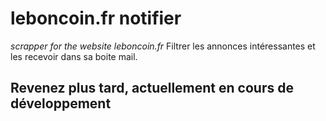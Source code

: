 # leboncoin.fr notifier
*scrapper for the website leboncoin.fr*
Filtrer les annonces intéressantes et les recevoir dans sa boite mail.

## Revenez plus tard, actuellement en cours de développement





